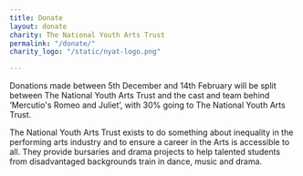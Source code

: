 ```yaml
---
title: Donate
layout: donate
charity: The National Youth Arts Trust
permalink: "/donate/"
charity_logo: "/static/nyat-logo.png"

---
```

Donations made between 5th December and 14th February will be split between The National Youth Arts Trust and the cast and team behind ‘Mercutio's Romeo and Juliet’, with 30% going to The National Youth Arts Trust.

The National Youth Arts Trust exists to do something about inequality in the performing arts industry and to ensure a career in the Arts is accessible to all. They provide bursaries and drama projects to help talented students from disadvantaged backgrounds train in dance, music and drama.